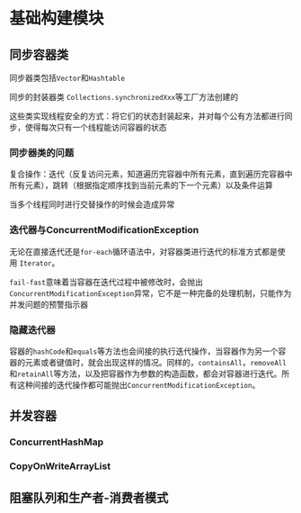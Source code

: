 # 基础构建模块

## 同步容器类
同步器类包括`Vector`和`Hashtable`

同步的封装器类 `Collections.synchronizedXxx`等工厂方法创建的

这些类实现线程安全的方式：将它们的状态封装起来，并对每个公有方法都进行同步，使得每次只有一个线程能访问容器的状态

### 同步器类的问题
复合操作：迭代（反复访问元素，知道遍历完容器中所有元素，直到遍历完容器中所有元素），跳转（根据指定顺序找到当前元素的下一个元素）以及条件运算

当多个线程同时进行交替操作的时候会造成异常

### 迭代器与ConcurrentModificationException
无论在直接迭代还是`for-each`循环语法中，对容器类进行迭代的标准方式都是使用 `Iterator`。

`fail-fast`意味着当容器在迭代过程中被修改时，会抛出`ConcurrentModificationException`异常，它不是一种完备的处理机制，只能作为并发问题的预警指示器

### 隐藏迭代器
容器的`hashCode`和`equals`等方法也会间接的执行迭代操作，当容器作为另一个容器的元素或者键值时，就会出现这样的情况。同样的，`containsAll`，`removeAll`和`retainAll`等方法，以及把容器作为参数的构造函数，都会对容器进行迭代。所有这种间接的迭代操作都可能抛出`ConcurrentModificationException`。

## 并发容器
### ConcurrentHashMap
### CopyOnWriteArrayList

## 阻塞队列和生产者-消费者模式
